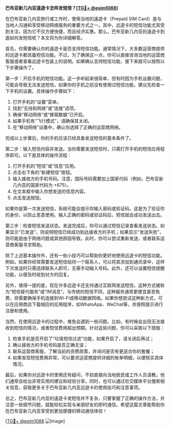 **巴布亚新几内亚遠遊卡怎样发短信？[[TG💪+ @esim1088](https://t.me/s/esim1088)]**

在巴布亚新几内亚旅行或工作时，使用当地的遠遊卡（Prepaid SIM Card）是与当地人沟通和享受移动网络服务的重要方式之一。其中，远遊卡的短信功能尤其受到关注，因为它不仅方便快捷，而且经济实惠。那么，巴布亚新几内亚的遠遊卡到底如何发短信呢？本文将为你详细解答。

首先，你需要确认你的遠遊卡是否支持短信功能。通常情况下，大多数运营商提供的远遊卡都具备短信功能。不过，为了确保这一点，你可以直接咨询当地的运营商客服或者查看远遊卡包装上的说明。如果确认支持短信功能，接下来就可以按照以下步骤操作了。

第一步：开启手机的短信功能。这一步听起来很简单，但有时因为手机设置问题，可能会导致无法发送短信。如果你的手机之前没有使用过短信功能，建议先检查一下手机的设置。具体操作步骤如下：

1. 打开手机的“设置”菜单。
2. 找到“无线和网络”或“连接”选项。
3. 确保“移动网络”或“蜂窝数据”已开启。
4. 如果手机有“飞行模式”，请确保其关闭。
5. 在“移动网络”设置中，确认你选择了正确的运营商网络。

完成以上步骤后，你的手机应该已经具备发送短信的基本条件了。

第二步：输入短信内容并发送。当你需要发送短信时，只需打开手机的短信应用程序即可。以下是具体的操作流程：

1. 打开手机的“短信”或“信息”应用。
2. 点击右下角的“新建短信”按钮。
3. 输入接收方的手机号码。注意，国际号码需要加上国家代码（例如，巴布亚新几内亚的国家代码为 +675）。
4. 在文本框中输入你想发送的信息内容。
5. 点击发送按钮。

如果你是第一次发送短信，系统可能会提示你输入密码或验证码。这是为了验证你的身份，以防止恶意使用。输入正确的密码或验证码后，短信就会成功发送出去。

第三步：检查短信发送状态。发送完成后，你可以通过短信记录查看发送状态。如果显示“已发送”，则说明短信已经成功到达接收方的手机；如果显示“发送失败”，则可能是由于网络问题或其他原因导致。此时，你可以尝试重新发送，或者联系运营商客服寻求帮助。

除了上述基本操作外，还有一些小技巧可以帮助你更好地使用远遊卡的短信功能。例如，如果你经常需要发送短信给同一个联系人，可以将其添加到通讯录中，这样下次发送时只需选择联系人即可，无需手动输入号码。此外，还可以设置短信提醒功能，以便及时收到对方的回复。

另外，值得一提的是，现在许多远遊卡还支持通过互联网发送短信，这种方式被称为“短信替代服务”或“IM消息”。与传统的短信不同，这种服务通常更便宜甚至免费，但需要确保手机连接到Wi-Fi或移动数据网络。如果你想尝试这种新方式，可以在应用商店下载相应的应用程序，如WhatsApp、WeChat等，并按照提示进行注册和使用。

当然，在使用远遊卡的过程中，难免会遇到一些问题。比如，有时候会出现无法接收到短信的情况，或者短信费用超出预期。针对这些问题，你可以采取以下措施：

1. 检查手机是否开启了“垃圾短信过滤”功能，如果开启了，请关闭后再试；
2. 确认接收方的手机号码是否正确无误；
3. 联系运营商客服，了解当前的资费政策，并询问是否有更适合你的套餐；
4. 如果发现短信费用异常，可以要求运营商提供详细的账单明细，以便核实具体情况。

最后，如果你对远遊卡的使用还有疑问，不妨直接向当地居民或工作人员请教。他们通常会给出非常实用的建议和经验分享。同时，也可以通过社交媒体平台搜索相关信息，获取更多关于巴布亚新几内亚远遊卡的使用技巧和注意事项。

总之，巴布亚新几内亚的遠遊卡发短信并不复杂，只要掌握了正确的操作方法，并注意一些细节问题，就能轻松实现与亲朋好友的即时通信。希望这篇文章能帮助你在巴布亚新几内亚享受到更加便捷的移动通信体验！

[[TG💪+ @esim1088](https://t.me/s/esim1088) ![Image](https://i.postimg.cc/4NQfJmqS/Snipaste-2025-05-13-00-14-12.png)]